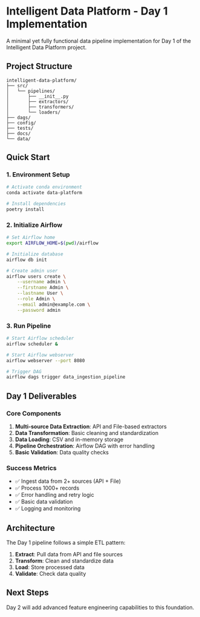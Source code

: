 # Intelligent Data Platform - Day 1 Implementation

A minimal yet fully functional data pipeline implementation for Day 1 of the Intelligent Data Platform project.

## Project Structure
```
intelligent-data-platform/
├── src/
│   └── pipelines/
│       ├── __init__.py
│       ├── extractors/
│       ├── transformers/
│       └── loaders/
├── dags/
├── config/
├── tests/
├── docs/
└── data/
```

## Quick Start

### 1. Environment Setup
```bash
# Activate conda environment
conda activate data-platform

# Install dependencies
poetry install
```

### 2. Initialize Airflow
```bash
# Set Airflow home
export AIRFLOW_HOME=$(pwd)/airflow

# Initialize database
airflow db init

# Create admin user
airflow users create \
    --username admin \
    --firstname Admin \
    --lastname User \
    --role Admin \
    --email admin@example.com \
    --password admin
```

### 3. Run Pipeline
```bash
# Start Airflow scheduler
airflow scheduler &

# Start Airflow webserver
airflow webserver --port 8080

# Trigger DAG
airflow dags trigger data_ingestion_pipeline
```

## Day 1 Deliverables

### Core Components
1. **Multi-source Data Extraction**: API and File-based extractors
2. **Data Transformation**: Basic cleaning and standardization
3. **Data Loading**: CSV and in-memory storage
4. **Pipeline Orchestration**: Airflow DAG with error handling
5. **Basic Validation**: Data quality checks

### Success Metrics
- ✅ Ingest data from 2+ sources (API + File)
- ✅ Process 1000+ records
- ✅ Error handling and retry logic
- ✅ Basic data validation
- ✅ Logging and monitoring

## Architecture

The Day 1 pipeline follows a simple ETL pattern:
1. **Extract**: Pull data from API and file sources
2. **Transform**: Clean and standardize data
3. **Load**: Store processed data
4. **Validate**: Check data quality

## Next Steps
Day 2 will add advanced feature engineering capabilities to this foundation.